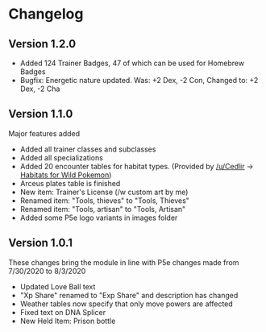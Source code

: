# Changelog

## Version 1.2.0

 * Added 124 Trainer Badges, 47 of which can be used for Homebrew Badges
 * Bugfix: Energetic nature updated. Was: +2 Dex, -2 Con, Changed to: +2 Dex, -2 Cha

## Version 1.1.0

Major features added

 * Added all trainer classes and subclasses
 * Added all specializations
 * Added 20 encounter tables for habitat types. (Provided by [/u/Cedlir](https://www.reddit.com/user/Cedlir) -> [Habitats for Wild Pokemon](https://www.reddit.com/r/Pokemon5e/comments/i511dz/habitats_for_wild_pokemon/))
 * Arceus plates table is finished
 * New item: Trainer's License (/w custom art by me)
 * Renamed item: "Tools, thieves" to "Tools, Thieves"
 * Renamed item: "Tools, artisan" to "Tools, Artisan"
 * Added some P5e logo variants in images folder

## Version 1.0.1

These changes bring the module in line with P5e changes made from 7/30/2020 to 8/3/2020

 * Updated Love Ball text
 * "Xp Share" renamed to "Exp Share" and description has changed
 * Weather tables now specify that only move powers are affected
 * Fixed text on DNA Splicer
 * New Held Item: Prison bottle